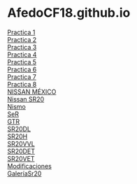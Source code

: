 
# AfedoCF18.github.io
<a href="https://afedocf18.github.io/PracticasBootstrap/PracticaBootstrap1.html">Practica 1</a><br>
<a href="https://afedocf18.github.io/PracticasBootstrap/PracticaBootstrap2.html">Practica 2</a><br>
<a href="https://afedocf18.github.io/PracticasBootstrap/PracticaBootstrap3.html">Practica 3</a><br>
<a href="https://afedocf18.github.io/PracticasBootstrap/PracticaBootstrap4.html">Practica 4</a><br>
<a href="https://afedocf18.github.io/PracticasBootstrap/PracticaBootstrap5.html">Practica 5</a><br>
<a href="https://afedocf18.github.io/PracticasBootstrap/PracticaBootstrap6.html">Practica 6</a><br>
<a href="https://afedocf18.github.io/PracticasBootstrap/PracticaBootstrap7.html">Practica 7</a><br>
<a href="https://afedocf18.github.io/PracticasBootstrap/PracticaBootstrap8.html">Practica 8</a><br>
<a href="https://afedocf18.github.io/ProyectowepGerardo/paginaprincipal.html">NISSAN MÉXICO</a><br>
<a href="https://afedocf18.github.io/ProyectowepGerardo/nissan%20sr20.html"> Nissan SR20 </a><br>
<a href="https://afedocf18.github.io/ProyectowepGerardo/Nismo.html">Nismo</a><br>
<a href="https://afedocf18.github.io/ProyectowepGerardo/NissanSeR.html">SeR</a><br>
<a href="https://afedocf18.github.io/ProyectowepGerardo/NissanGTR.html">GTR</a><br>
<a href="https://afedocf18.github.io/ProyectowepGerardo/SR20DE.html">SR20DL</a><br>
<a href="https://afedocf18.github.io/ProyectowepGerardo/SR20DEH.html"> SR20H</a><br>
<a href="https://afedocf18.github.io/ProyectowepGerardo/SR20VVL.html"> SR20VVL</a><br>
<a href="https://afedocf18.github.io/ProyectowepGerardo/SR20DET.html">SR20DET</a><br>
<a href="https://afedocf18.github.io/ProyectowepGerardo/SR20VET.html">SR20VET</a><br>
<a href="https://afedocf18.github.io/ProyectowepGerardo/modificaciones.html"> Modificaciones</a><br>
<a href="https://afedocf18.github.io/ProyectowepGerardo/Galeriasr20.html">GaleríaSr20</a><br>
